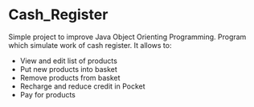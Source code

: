 # Cash_Register
Simple project to improve Java Object Orienting Programming. 
Program which simulate work of cash register.
It allows to:
- View and edit list of products
- Put new products into basket
- Remove products from basket
- Recharge and reduce credit in Pocket
- Pay for products
